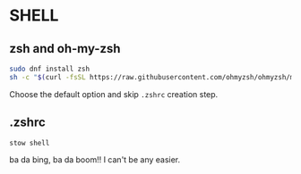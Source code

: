 # SHELL

## zsh and oh-my-zsh

```bash
sudo dnf install zsh
sh -c "$(curl -fsSL https://raw.githubusercontent.com/ohmyzsh/ohmyzsh/master/tools/install.sh)"
```

Choose the default option and skip `.zshrc` creation step.

## .zshrc

```bash
stow shell
```

ba da bing, ba da boom!! I can't be any easier.
